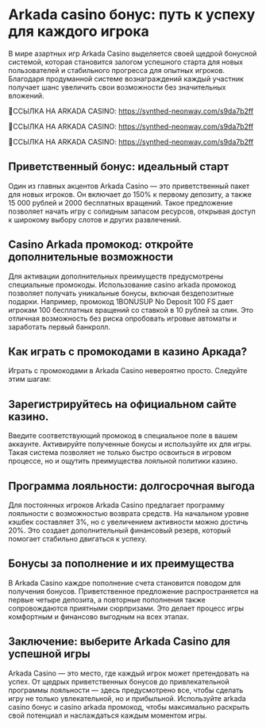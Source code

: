 # Arkada casino бонус: путь к успеху для каждого игрока

В мире азартных игр Arkada Casino выделяется своей щедрой бонусной системой, которая становится залогом успешного старта для новых пользователей и стабильного прогресса для опытных игроков. Благодаря продуманной системе вознаграждений каждый участник получает шанс увеличить свои возможности без значительных вложений.

🔗ССЫЛКА НА ARKADA CASINO: https://synthed-neonway.com/s9da7b2ff

🔗ССЫЛКА НА ARKADA CASINO: https://synthed-neonway.com/s9da7b2ff

🔗ССЫЛКА НА ARKADA CASINO: https://synthed-neonway.com/s9da7b2ff

## Приветственный бонус: идеальный старт

Один из главных акцентов Arkada Casino — это приветственный пакет для новых игроков. Он включает до 150% к первому депозиту, а также 15 000 рублей и 2000 бесплатных вращений. Такое предложение позволяет начать игру с солидным запасом ресурсов, открывая доступ к широкому выбору слотов и других развлечений.

## Casino Arkada промокод: откройте дополнительные возможности

Для активации дополнительных преимуществ предусмотрены специальные промокоды. Использование casino arkada промокод позволяет получать уникальные бонусы, включая бездепозитные подарки. Например, промокод 1BONUSUP No Deposit 100 FS дает игрокам 100 бесплатных вращений со ставкой в 10 рублей за спин. Это отличная возможность без риска опробовать игровые автоматы и заработать первый банкролл.

## Как играть с промокодами в казино Аркада?

Играть с промокодами в Arkada Casino невероятно просто. Следуйте этим шагам:

## Зарегистрируйтесь на официальном сайте казино.

Введите соответствующий промокод в специальное поле в вашем аккаунте.
Активируйте полученные бонусы и используйте их для игры.
Такая система позволяет не только быстро освоиться в игровом процессе, но и ощутить преимущества лояльной политики казино.

## Программа лояльности: долгосрочная выгода

Для постоянных игроков Arkada Casino предлагает программу лояльности с возможностью возврата средств. На начальном уровне кэшбек составляет 3%, но с увеличением активности можно достичь 20%. Это создает дополнительный финансовый резерв, который помогает стабильно двигаться к успеху.

## Бонусы за пополнение и их преимущества

В Arkada Casino каждое пополнение счета становится поводом для получения бонусов. Приветственное предложение распространяется на первые четыре депозита, а повторные пополнения также сопровождаются приятными сюрпризами. Это делает процесс игры комфортным и финансово выгодным на всех этапах.

## Заключение: выберите Arkada Casino для успешной игры

Arkada Casino — это место, где каждый игрок может претендовать на успех. От щедрых приветственных бонусов до привлекательной программы лояльности — здесь предусмотрено все, чтобы сделать игру не только увлекательной, но и прибыльной. Используйте arkada casino бонус и casino arkada промокод, чтобы максимально раскрыть свой потенциал и наслаждаться каждым моментом игры.
